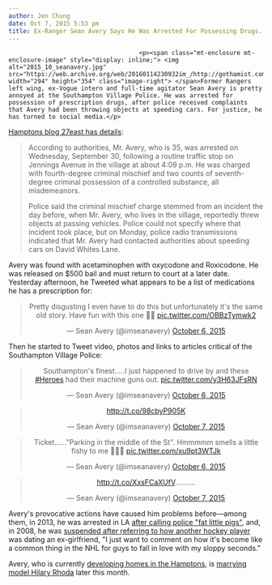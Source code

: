```yaml
---
author: Jen Chung
date: Oct 7, 2015 5:53 pm
title: Ex-Ranger Sean Avery Says He Was Arrested For Possessing Drugs... That He Has A Prescription For
---
```


	
										<p><span class="mt-enclosure mt-enclosure-image" style="display: inline;"> <img alt="2015_10_seanavery.jpg" src="https://web.archive.org/web/20160114230932im_/http://gothamist.com/attachments/jen/2015_10_seanavery.jpg" width="294" height="354" class="image-right"> </span>Former Rangers left wing, ex-Vogue intern and full-time agitator Sean Avery is pretty annoyed at the Southampton Village Police. He was arrested for possession of prescription drugs, after police received complaints that Avery had been throwing objects at speeding cars. For justice, he has turned to social media.</p>

<p><a href="https://web.archive.org/web/20160114230932/http://www.27east.com/news/article.cfm/Southampton-Village-Surrounding-Areas/125446/Former-Hockey-Player-Sean-Avery-Arrested-In-Southampton-Last-Week">Hamptons blog 27east has details</a>:</p><blockquote>According to authorities, Mr. Avery, who is 35, was arrested on Wednesday, September 30, following a routine traffic stop on Jennings Avenue in the village at about 4:09 p.m. He was charged with fourth-degree criminal mischief and two counts of seventh-degree criminal possession of a controlled substance, all misdemeanors.<p></p>

<p>Police said the criminal mischief charge stemmed from an incident the day before, when Mr. Avery, who lives in the village, reportedly threw objects at passing vehicles. Police could not specify where that incident took place, but on Monday, police radio transmissions indicated that Mr. Avery had contacted authorities about speeding cars on David Whites Lane.</p></blockquote>Avery was found with acetaminophen with oxycodone and Roxicodone. He was released on $500 bail and must return to court at a later date. Yesterday afternoon, he Tweeted what appears to be a list of medications he has a prescription for: <p></p>

<center><blockquote class="twitter-tweet" lang="en"><p lang="en" dir="ltr">Pretty disgusting I even have to do this but unfortunately it&apos;s the same old story.
Have fun with this one &#x270C;&#x1F3FB;&#xFE0F; <a href="https://web.archive.org/web/20160114230932/http://t.co/OBBzTymwk2">pic.twitter.com/OBBzTymwk2</a></p>&#x2014; Sean Avery (@imseanavery) <a href="https://web.archive.org/web/20160114230932/https://twitter.com/imseanavery/status/651480336677928960">October 6, 2015</a></blockquote>
<script async src="//web.archive.org/web/20160114230932js_/http://platform.twitter.com/widgets.js" charset="utf-8"></script></center>

<p>Then he started to Tweet video, photos and links to articles critical of the Southampton Village Police:</p>

<center><blockquote class="twitter-tweet" lang="en"><p lang="en" dir="ltr">Southampton&apos;s finest.....I just happened to drive by and these <a href="https://web.archive.org/web/20160114230932/https://twitter.com/hashtag/Heroes?src=hash">#Heroes</a> had their machine guns out. <a href="https://web.archive.org/web/20160114230932/http://t.co/y3H63JFsRN">pic.twitter.com/y3H63JFsRN</a></p>&#x2014; Sean Avery (@imseanavery) <a href="https://web.archive.org/web/20160114230932/https://twitter.com/imseanavery/status/651526932471934976">October 6, 2015</a></blockquote>
<script async src="//web.archive.org/web/20160114230932js_/http://platform.twitter.com/widgets.js" charset="utf-8"></script>

<blockquote class="twitter-tweet" lang="en"><p lang="und" dir="ltr"><a href="https://web.archive.org/web/20160114230932/http://t.co/98cbyP905K">http://t.co/98cbyP905K</a></p>&#x2014; Sean Avery (@imseanavery) <a href="https://web.archive.org/web/20160114230932/https://twitter.com/imseanavery/status/651759877912690688">October 7, 2015</a></blockquote>
<script async src="//web.archive.org/web/20160114230932js_/http://platform.twitter.com/widgets.js" charset="utf-8"></script>

<blockquote class="twitter-tweet" lang="en"><p lang="en" dir="ltr">Ticket......&quot;Parking in the middle of the St&quot;. Hmmmmm smells a little fishy to me &#x1F52B;&#x1F3AA;&#x1F3AF; <a href="https://web.archive.org/web/20160114230932/http://t.co/xu9pt3WTJk">pic.twitter.com/xu9pt3WTJk</a></p>&#x2014; Sean Avery (@imseanavery) <a href="https://web.archive.org/web/20160114230932/https://twitter.com/imseanavery/status/651487913541300224">October 6, 2015</a></blockquote>
<script async src="//web.archive.org/web/20160114230932js_/http://platform.twitter.com/widgets.js" charset="utf-8"></script>

<blockquote class="twitter-tweet" lang="en"><p lang="und" dir="ltr"><a href="https://web.archive.org/web/20160114230932/http://t.co/XxsFCaXUfV">http://t.co/XxsFCaXUfV</a>..........</p>&#x2014; Sean Avery (@imseanavery) <a href="https://web.archive.org/web/20160114230932/https://twitter.com/imseanavery/status/651556960907694081">October 7, 2015</a></blockquote>
<script async src="//web.archive.org/web/20160114230932js_/http://platform.twitter.com/widgets.js" charset="utf-8"></script></center>

<p>Avery&apos;s provocative actions have caused him problems before&#x2014;among them, in 2013, he was arrested in LA <a href="https://web.archive.org/web/20160114230932/http://gothamist.com/2011/08/05/sean_avery_arrested_in_la_after_cal.php">after calling police &quot;fat little pigs&quot;</a>, and, in 2008, he was <a href="https://web.archive.org/web/20160114230932/http://gothamist.com/2008/12/03/sean_avery_keeps_it_not_so_classy.php">suspended after referring to how another hockey player</a> was dating an ex-girlfriend, &quot;I just want to comment on how it&apos;s become like a common thing in the NHL for guys to fall in love with my sloppy seconds.&quot;</p>

<p>Avery, who is currently <a href="https://web.archive.org/web/20160114230932/http://curbed.com/archives/2015/07/27/sean-avery-house-hamptons.php">developing homes in the Hamptons</a>, is <a href="https://web.archive.org/web/20160114230932/http://pagesix.com/2015/06/08/hilary-rhoda-and-sean-avery-to-wed-in-the-hamptons/?_ga=1.65831082.502903927.1444054744">marrying model Hilary Rhoda</a> later this month. </p>					
										
									
				
